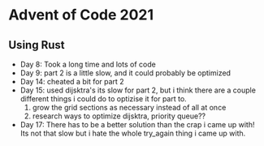 # Advent of Code 2021

## Using Rust


 - Day 8: Took a long time and lots of code 
 - Day 9: part 2 is a little slow, and it could probably be optimized
 - Day 14: cheated a bit for part 2
 - Day 15: used dijsktra's  its slow for part 2, but i think there are a couple different things i could do to optizise it for part to.
    1. grow the grid sections as necessary instead of all at once 
    2. research ways to optimize dijsktra, priority queue??
 - Day 17: There has to be a better solution than the crap i came up with! Its not that slow but i hate the whole try_again thing i came up with.

